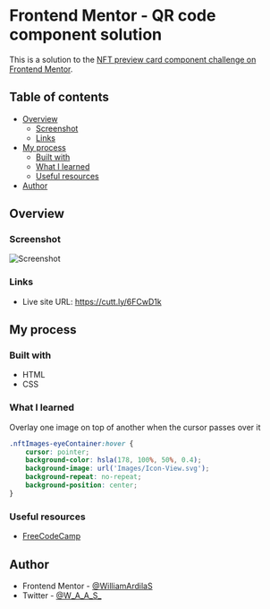 # Frontend Mentor - QR code component solution

This is a solution to the [NFT preview card component challenge on Frontend Mentor](https://www.frontendmentor.io/challenges/nft-preview-card-component-SbdUL_w0U). 

## Table of contents

- [Overview](#overview)
  - [Screenshot](#screenshot)
  - [Links](#links)
- [My process](#my-process)
  - [Built with](#built-with)
  - [What I learned](#what-i-learned)
  - [Useful resources](#useful-resources)
- [Author](#author)

## Overview

### Screenshot

![](https://i.imgur.com/rv6VLXP.png "Screenshot")

### Links

- Live site URL: https://cutt.ly/6FCwD1k

## My process

### Built with

- HTML
- CSS

### What I learned

Overlay one image on top of another when the cursor passes over it

```css
.nftImages-eyeContainer:hover {
    cursor: pointer;
    background-color: hsla(178, 100%, 50%, 0.4);
    background-image: url('Images/Icon-View.svg');
    background-repeat: no-repeat;
    background-position: center;
}
```

### Useful resources

- [FreeCodeCamp](https://www.freecodecamp.org/learn/)

## Author

- Frontend Mentor - [@WilliamArdilaS](https://www.frontendmentor.io/profile/WilliamArdilaS)
- Twitter - [@W_A_A_S_](https://twitter.com/W_A_A_S_)
